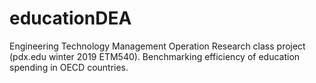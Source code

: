 # educationDEA
Engineering Technology Management Operation Research class project (pdx.edu winter 2019 ETM540). Benchmarking efficiency of education spending in OECD countries.
